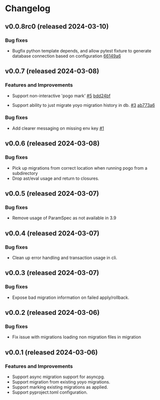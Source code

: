 # Changelog

## v0.0.8rc0 (released 2024-03-10)

### Bug fixes

- Bugfix python template depends, and allow pytest fixture to generate database connection based on configuration [66149a6](https://github.com/NRWLDev/pogo-migrate/commit/66149a62f46833fe6d22fde00b579d580ba2266c)

## v0.0.7 (released 2024-03-08)

### Features and Improvements

- Support non-interactive 'pogo mark' [#5](https://github.com/NRWLDev/pogo-migrate/issues/5) [bdd24bf](https://github.com/NRWLDev/pogo-migrate/commit/bdd24bf72e85aa25f2aad7c9f7d87b66f9bf0663)

- Support ability to just migrate yoyo migration history in db. [#3](https://github.com/NRWLDev/pogo-migrate/issues/3) [ab773a6](https://github.com/NRWLDev/pogo-migrate/commit/ab773a6d4d314408af7797fd5d537759cfc171b7)

### Bug fixes

- Add clearer messaging on missing env key [#1](https://github.com/NRWLDev/pogo-migrate/issues/1)

## v0.0.6 (released 2024-03-08)

### Bug fixes

- Pick up migrations from correct location when running pogo from a subdirectory
- Drop ast/eval usage and return to closures.

## v0.0.5 (released 2024-03-07)

### Bug fixes

- Remove usage of ParamSpec as not available in 3.9

## v0.0.4 (released 2024-03-07)

### Bug fixes

- Clean up error handling and transaction usage in cli.

## v0.0.3 (released 2024-03-07)

### Bug fixes

- Expose bad migration information on failed apply/rollback.

## v0.0.2 (released 2024-03-06)

### Bug fixes

- Fix issue with migrations loading non migration files in migration

## v0.0.1 (released 2024-03-06)

### Features and Improvements

- Support async migration support for asyncpg.
- Support migration from existing yoyo migrations.
- Support marking existing migrations as applied.
- Support pyproject.toml configuration.
